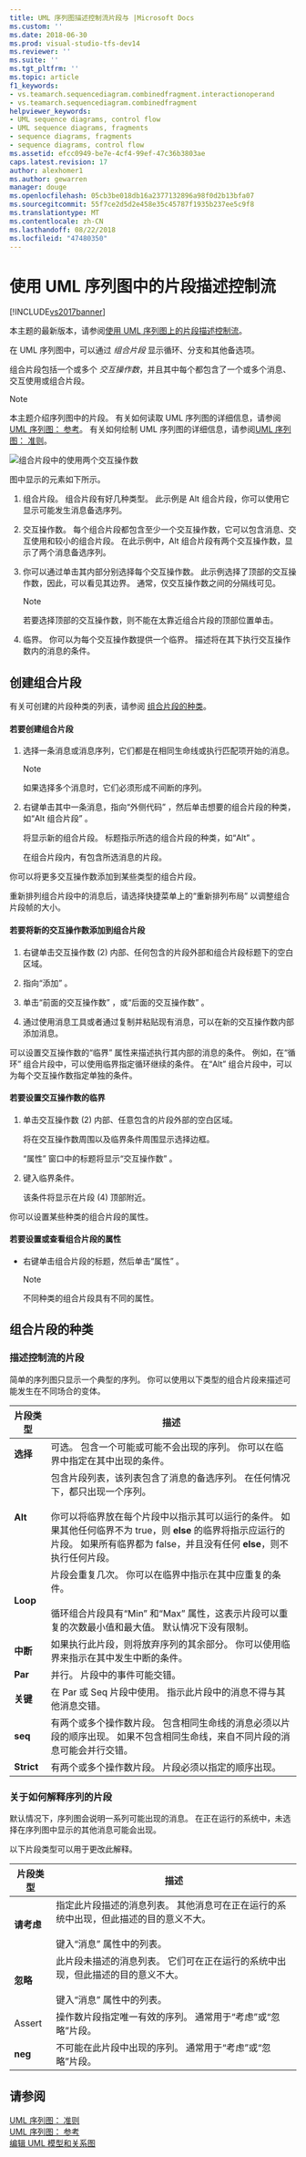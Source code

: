 ```yaml
---
title: UML 序列图描述控制流片段与 |Microsoft Docs
ms.custom: ''
ms.date: 2018-06-30
ms.prod: visual-studio-tfs-dev14
ms.reviewer: ''
ms.suite: ''
ms.tgt_pltfrm: ''
ms.topic: article
f1_keywords:
- vs.teamarch.sequencediagram.combinedfragment.interactionoperand
- vs.teamarch.sequencediagram.combinedfragment
helpviewer_keywords:
- UML sequence diagrams, control flow
- UML sequence diagrams, fragments
- sequence diagrams, fragments
- sequence diagrams, control flow
ms.assetid: efcc0949-be7e-4cf4-99ef-47c36b3803ae
caps.latest.revision: 17
author: alexhomer1
ms.author: gewarren
manager: douge
ms.openlocfilehash: 05cb3be018db16a2377132896a98f0d2b13bfa07
ms.sourcegitcommit: 55f7ce2d5d2e458e35c45787f1935b237ee5c9f8
ms.translationtype: MT
ms.contentlocale: zh-CN
ms.lasthandoff: 08/22/2018
ms.locfileid: "47480350"
---
```

# <a name="describe-control-flow-with-fragments-on-uml-sequence-diagrams"></a>使用 UML 序列图中的片段描述控制流
[!INCLUDE[vs2017banner](../includes/vs2017banner.md)]

本主题的最新版本，请参阅[使用 UML 序列图上的片段描述控制流](https://docs.microsoft.com/visualstudio/modeling/describe-control-flow-with-fragments-on-uml-sequence-diagrams)。  
  
在 UML 序列图中，可以通过 *组合片段* 显示循环、分支和其他备选项。  
  
 组合片段包括一个或多个 *交互操作数*，并且其中每个都包含了一个或多个消息、交互使用或组合片段。  
  
> [!NOTE]
>  本主题介绍序列图中的片段。 有关如何读取 UML 序列图的详细信息，请参阅[UML 序列图： 参考](../modeling/uml-sequence-diagrams-reference.md)。 有关如何绘制 UML 序列图的详细信息，请参阅[UML 序列图： 准则](../modeling/uml-sequence-diagrams-guidelines.md)。  
  
 ![组合片段中的使用两个交互操作数](../modeling/media/uml-seqfragments.png "UML_SeqFragments")  
  
 图中显示的元素如下所示。  
  
1.  组合片段。 组合片段有好几种类型。 此示例是 Alt 组合片段，你可以使用它显示可能发生消息备选序列。  
  
2.  交互操作数。 每个组合片段都包含至少一个交互操作数，它可以包含消息、交互使用和较小的组合片段。 在此示例中，Alt 组合片段有两个交互操作数，显示了两个消息备选序列。  
  
3.  你可以通过单击其内部分别选择每个交互操作数。 此示例选择了顶部的交互操作数，因此，可以看见其边界。 通常，仅交互操作数之间的分隔线可见。  
  
    > [!NOTE]
    >  若要选择顶部的交互操作数，则不能在太靠近组合片段的顶部位置单击。  
  
4.  临界。 你可以为每个交互操作数提供一个临界。 描述将在其下执行交互操作数内的消息的条件。  
  
## <a name="creating-combined-fragments"></a>创建组合片段  
 有关可创建的片段种类的列表，请参阅 [组合片段的种类](#KindsOfFragment)。  
  
#### <a name="to-create-a-combined-fragment"></a>若要创建组合片段  
  
1.  选择一条消息或消息序列，它们都是在相同生命线或执行匹配项开始的消息。  
  
    > [!NOTE]
    >  如果选择多个消息时，它们必须形成不间断的序列。  
  
2.  右键单击其中一条消息，指向“外侧代码” ，然后单击想要的组合片段的种类，如“Alt 组合片段” 。  
  
     将显示新的组合片段。 标题指示所选的组合片段的种类，如“Alt” 。  
  
     在组合片段内，有包含所选消息的片段。  
  
 你可以将更多交互操作数添加到某些类型的组合片段。  
  
 重新排列组合片段中的消息后，请选择快捷菜单上的“重新排列布局”  以调整组合片段帧的大小。  
  
#### <a name="to-add-a-new-interaction-operand-to-a-combined-fragment"></a>若要将新的交互操作数添加到组合片段  
  
1.  右键单击交互操作数 (2) 内部、任何包含的片段外部和组合片段标题下的空白区域。  
  
2.  指向“添加” 。  
  
3.  单击“前面的交互操作数” ，或“后面的交互操作数” 。  
  
4.  通过使用消息工具或者通过复制并粘贴现有消息，可以在新的交互操作数内部添加消息。  
  
 可以设置交互操作数的“临界”  属性来描述执行其内部的消息的条件。 例如，在“循环”  组合片段中，可以使用临界指定循环继续的条件。 在“Alt”  组合片段中，可以为每个交互操作数指定单独的条件。  
  
#### <a name="to-set-the-guard-of-an-interaction-operand"></a>若要设置交互操作数的临界  
  
1.  单击交互操作数 (2) 内部、任意包含的片段外部的空白区域。  
  
     将在交互操作数周围以及临界条件周围显示选择边框。  
  
     “属性”  窗口中的标题将显示“交互操作数” 。  
  
2.  键入临界条件。  
  
     该条件将显示在片段 (4) 顶部附近。  
  
 你可以设置某些种类的组合片段的属性。  
  
#### <a name="to-set-or-view-the-properties-of-a-combined-fragment"></a>若要设置或查看组合片段的属性  
  
-   右键单击组合片段的标题，然后单击“属性” 。  
  
    > [!NOTE]
    >  不同种类的组合片段具有不同的属性。  
  
##  <a name="KindsOfFragment"></a> 组合片段的种类  
  
### <a name="fragments-describing-control-flow"></a>描述控制流的片段  
 简单的序列图只显示一个典型的序列。 你可以使用以下类型的组合片段来描述可能发生在不同场合的变体。  
  
|片段类型|描述|  
|-------------------|-----------------|  
|**选择**|可选。 包含一个可能或可能不会出现的序列。 你可以在临界中指定在其中出现的条件。|  
|**Alt**|包含片段列表，该列表包含了消息的备选序列。 在任何情况下，都只出现一个序列。<br /><br /> 你可以将临界放在每个片段中以指示其可以运行的条件。 如果其他任何临界不为 true，则 **else** 的临界将指示应运行的片段。 如果所有临界都为 false，并且没有任何 **else**，则不执行任何片段。|  
|**Loop**|片段会重复几次。 你可以在临界中指示在其中应重复的条件。<br /><br /> 循环组合片段具有“Min”  和“Max” 属性，这表示片段可以重复的次数最小值和最大值。 默认情况下没有限制。|  
|**中断**|如果执行此片段，则将放弃序列的其余部分。 你可以使用临界来指示在其中发生中断的条件。|  
|**Par**|并行。 片段中的事件可能交错。|  
|**关键**|在 Par 或 Seq 片段中使用。 指示此片段中的消息不得与其他消息交错。|  
|**seq**|有两个或多个操作数片段。 包含相同生命线的消息必须以片段的顺序出现。 如果不包含相同生命线，来自不同片段的消息可能会并行交错。|  
|**Strict**|有两个或多个操作数片段。 片段必须以指定的顺序出现。|  
  
### <a name="fragments-about-how-to-interpret-the-sequence"></a>关于如何解释序列的片段  
 默认情况下，序列图会说明一系列可能出现的消息。 在正在运行的系统中，未选择在序列图中显示的其他消息可能会出现。  
  
 以下片段类型可以用于更改此解释。  
  
|片段类型|描述|  
|-------------------|-----------------|  
|**请考虑**|指定此片段描述的消息列表。 其他消息可在正在运行的系统中出现，但此描述的目的意义不大。<br /><br /> 键入“消息”  属性中的列表。|  
|**忽略**|此片段未描述的消息列表。 它们可在正在运行的系统中出现，但此描述的目的意义不大。<br /><br /> 键入“消息”  属性中的列表。|  
|Assert|操作数片段指定唯一有效的序列。 通常用于“考虑”或“忽略”片段。|  
|**neg**|不可能在此片段中出现的序列。 通常用于“考虑”或“忽略”片段。|  
  
## <a name="see-also"></a>请参阅  
 [UML 序列图： 准则](../modeling/uml-sequence-diagrams-guidelines.md)   
 [UML 序列图： 参考](../modeling/uml-sequence-diagrams-reference.md)   
 [编辑 UML 模型和关系图](../modeling/edit-uml-models-and-diagrams.md)



